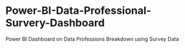 # Power-BI-Data-Professional-Survery-Dashboard
Power BI Dashboard on Data Professions Breakdown using Survey Data
